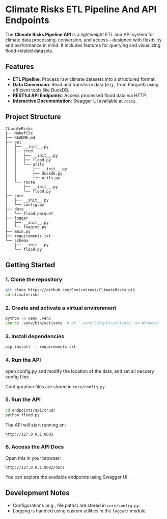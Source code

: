 # Climate Risks ETL Pipeline And API Endpoints
The **Climate Risks Pipeline API** is a lightweight ETL and API system for climate data processing, conversion, and access—designed with flexibility and performance in mind. It includes features for querying and visualizing flood-related datasets.

## Features
* **ETL Pipeline**: Process raw climate datasets into a structured format.
* **Data Conversion**: Read and transform data (e.g., from Parquet) using efficient tools like DuckDB.
* **RESTful API Endpoints**: Access processed flood data via HTTP.
*  **Interactive Documentation**: Swagger UI available at `/docs`.


## Project Structure

```
CLimateRisks
├── Makefile
├── README.md
├── api
│   ├── __init__.py
│   ├── crud
│   │   ├── __init__.py
│   │   ├── flood.py
│   │   └── utils
│   │       ├── __init__.py
│   │       ├── duckdb.py
│   │       └── utils.py
│   └── route
│       ├── __init__.py
│       └── flood.py
├── core
│   ├── __init__.py
│   └── config.py
├── data
│   └── flood.parquet
├── logger
│   ├── __init__.py
│   └── logging.py
├── main.py
├── requirements.txt
└── schema
    ├── __init__.py
    └── flood.py
```

## Getting Started

### 1. Clone the repository

```bash
git clone https://github.com/Envirotrust/ClimateRisks.git
cd climaterisks
```

### 2. Create and activate a virtual environment

```bash
python -m venv .venv
source .venv/bin/activate  # or `.venv\Scripts\activate` on Windows
```

### 3. Install dependencies

```bash
pip install -r requirements.txt
```


### 4. Run the API
open config.py and modify the location of the data, and set all neccery config files

Configuration files are stored in `core/config.py`

### 5. Run the API

```bash
cd endpoints/api/crud/
python flood.py
```

The API will start running on:

```
http://127.0.0.1:8082
```

### 6. Access the API Docs

Open this in your browser:

```
http://127.0.0.1:8082/docs
```
You can explore the available endpoints using Swagger UI.

## Development Notes
* Configurations (e.g., file paths) are stored in `core/config.py`.
* Logging is handled using custom utilities in the `logger/` module.
